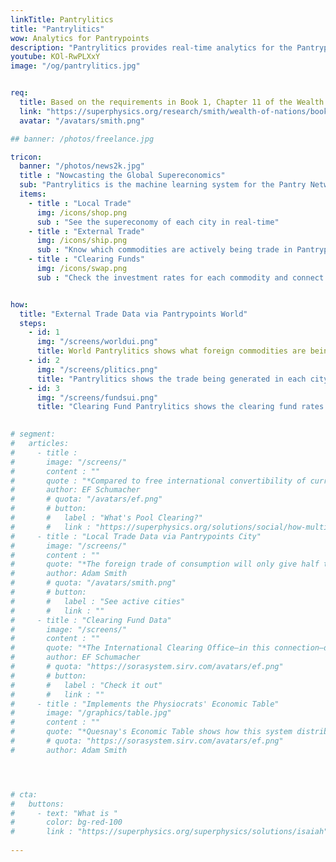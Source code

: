 ```yaml
---
linkTitle: Pantrylitics
title: "Pantrylitics"
wow: Analytics for Pantrypoints
description: "Pantrylitics provides real-time analytics for the Pantrypoints System"
youtube: KOl-RwPLXxY
image: "/og/pantrylitics.jpg"


req:
  title: Based on the requirements in Book 1, Chapter 11 of the Wealth of Nations
  link: "https://superphysics.org/research/smith/wealth-of-nations/book-1/chapter-11/part-3b-d1a2"
  avatar: "/avatars/smith.png"

## banner: /photos/freelance.jpg

tricon:
  banner: "/photos/news2k.jpg"
  title : "Nowcasting the Global Supereconomics"
  sub: "Pantrylitics is the machine learning system for the Pantry Network"
  items:
    - title : "Local Trade"
      img: /icons/shop.png
      sub : "See the supereconomy of each city in real-time"
    - title : "External Trade"
      img: /icons/ship.png    
      sub : "Know which commodities are actively being trade in Pantrypoints World"
    - title : "Clearing Funds"
      img: /icons/swap.png
      sub : "Check the investment rates for each commodity and connect to Pantrypoints Invest"


how:
  title: "External Trade Data via Pantrypoints World"
  steps:
    - id: 1
      img: "/screens/worldui.png"
      title: World Pantrylitics shows what foreign commodities are being bought and sold between participating countries. This will prevent speculation and currency fluctuations
    - id: 2
      img: "/screens/plitics.png"
      title: "Pantrylitics shows the trade being generated in each city: services, products, real estate, etc. This helps people know where goods and services are lacking or overabundant"
    - id: 3
      img: "/screens/fundsui.png"
      title: "Clearing Fund Pantrylitics shows the clearing fund rates for various commodities in each Pantrypoints City and in Pantrypoints World. This will allow people to invest directly in productive labor"      
    

# segment:
#   articles:
#     - title : 
#       image: "/screens/"
#       content : ""
#       quote : "*Compared to free international convertibility of currencies, Pool Clearing offers at least one outstanding advantage: **its inner mechanism tends to overcome temporary disequilibrium situations in international exchange by expansion instead of restriction**. The buyer is given the first move in the game.*"
#       author: EF Schumacher
#       # quota: "/avatars/ef.png"
#       # button:
#       #   label : "What's Pool Clearing?"
#       #   link : "https://superphysics.org/solutions/social/how-multilateral-pool-clearing-can-solve-currency-crises"
#     - title : "Local Trade Data via Pantrypoints City"
#       image: "/screens/"
#       content : ""
#       quote: "*The foreign trade of consumption will only give half the encouragement to national industry as the home trade, even if its returns were as quick as the home-trade.*"
#       author: Adam Smith
#       # quota: "/avatars/smith.png"      
#       # button:
#       #   label : "See active cities"
#       #   link : ""
#     - title : "Clearing Fund Data"
#       image: "/screens/"
#       content : ""
#       quote: "*The International Clearing Office—in this connection—does not require any special powers. It is not an agency for control. It is a purely administrative body, the central accounting office for the different National Clearing Funds*"
#       author: EF Schumacher
#       # quota: "https://sorasystem.sirv.com/avatars/ef.png"
#       # button:
#       #   label : "Check it out"
#       #   link : ""
#     - title : "Implements the Physiocrats' Economic Table"
#       image: "/graphics/table.jpg"
#       content : ""
#       quote: "*Quesnay's Economic Table shows how this system distributes the total produce of the land among the three classes, and how the labour of the unproductive class only replaces the value of its own consumption without increasing value of that total*"
#       # quota: "https://sorasystem.sirv.com/avatars/ef.png"
#       author: Adam Smith




# cta:
#   buttons:
#     - text: "What is "
#       color: bg-red-100    
#       link : "https://superphysics.org/superphysics/solutions/isaiah"
  
---
```

